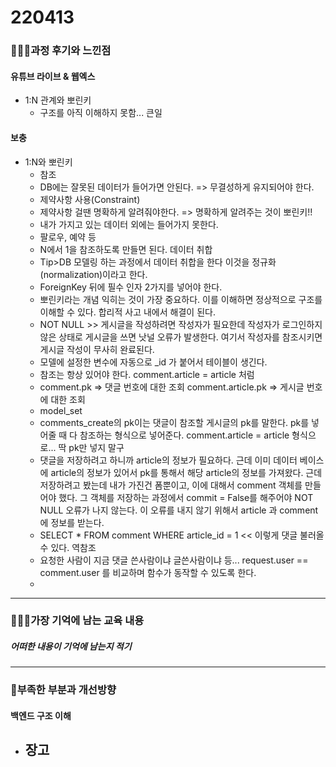 # 220413

### 👨🏼‍🏫과정 후기와 느낀점

#### 유튜브 라이브 & 웹엑스

- 1:N 관계와 뽀린키
  - 구조를 아직 이해하지 못함... 큰일



#### 보충

- 1:N와 뽀린키
  - 참조
  - DB에는 잘못된 데이터가 들어가면 안된다. => 무결성하게 유지되어야 한다.
  - 제약사항 사용(Constraint)
  - 제약사항 걸땐 명확하게 알려줘야한다. => 명확하게 알려주는 것이 뽀린키!!
  - 내가 가지고 있는 데이터 외에는 들어가지 못한다.
  - 팔로우, 예약 등
  - N에서 1을 참조하도록 만들면 된다. 데이터 취합
  - Tip>DB 모델링 하는 과정에서 데이터 취합을 한다 이것을 정규화(normalization)이라고 한다.
  - ForeignKey 뒤에 필수 인자 2가지를 넣어야 한다. 
  - 뽀린키라는 개념 익히는 것이 가장 중요하다. 이를 이해하면 정상적으로 구조를 이해할 수 있다. 합리적 사고 내에서 해결이 된다.
  - NOT NULL >> 게시글을 작성하려면 작성자가 필요한데 작성자가 로그인하지 않은 상태로 게시글을 쓰면 낫널 오류가 발생한다. 여기서 작성자를 참조시키면 게시글 작성이 무사히 완료된다.
  - 모델에 설정한 변수에 자동으로 _id 가 붙어서 테이블이 생긴다.
  - 참조는 항상 있어야 한다. comment.article = article 처럼
  - comment.pk => 댓글 번호에 대한 조회 comment.article.pk => 게시글 번호에 대한 조회
  - model_set 
  - comments_create의 pk이는 댓글이 참조할 게시글의 pk를 말한다. pk를 넣어줄 때 다 참조하는 형식으로 넣어준다. comment.article = article 형식으로... 딱 pk만 넣지 말구
  - 댓글을 저장하려고 하니까 article의 정보가 필요하다. 근데 이미 데이터 베이스에 article의 정보가 있어서 pk를 통해서 해당 article의 정보를 가져왔다. 근데 저장하려고 봤는데 내가 가진건 폼뿐이고, 이에 대해서 comment 객체를 만들어야 했다. 그 객체를 저장하는 과정에서 commit = False를 해주어야 NOT NULL 오류가 나지 않는다. 이 오류를 내지 않기 위해서 article 과 comment에 정보를 받는다.
  - SELECT * FROM comment WHERE article_id = 1  << 이렇게 댓글 불러올 수 있다. 역참조
  - 요청한 사람이 지금 댓글 쓴사람이냐 글쓴사람이냐 등... request.user == comment.user 를 비교하며 함수가 동작할 수 있도록 한다.
  - 

---

### 💁🏼‍♂️가장 기억에 남는 교육 내용

##### 어떠한 내용이 기억에 남는지 적기

---

### 💫부족한 부분과 개선방향

#### 백엔드 구조 이해

- 장고
  - 
